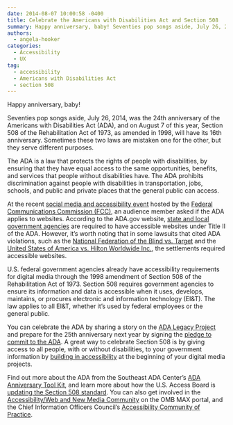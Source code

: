 ```yaml
---
date: 2014-08-07 10:00:58 -0400
title: Celebrate the Americans with Disabilities Act and Section 508
summary: Happy anniversary, baby! Seventies pop songs aside, July 26, 2014, was the 24th anniversary of the Americans with Disabilities Act (ADA), and on August 7 of this year, Section 508 of the Rehabilitation Act of 1973, as amended in 1998, will have its 16th anniversary. Sometimes these two laws are mistaken one for the other,
authors:
  - angela-hooker
categories:
  - Accessibility
  - UX
tag:
  - accessibility
  - Americans with Disabilities Act
  - section 508
---
```


Happy anniversary, baby!

Seventies pop songs aside, July 26, 2014, was the 24th anniversary of the Americans with Disabilities Act (ADA), and on August 7 of this year, Section 508 of the Rehabilitation Act of 1973, as amended in 1998, will have its 16th anniversary. Sometimes these two laws are mistaken one for the other, but they serve different purposes.

The ADA is a law that protects the rights of people with disabilities, by ensuring that they have equal access to the same opportunities, benefits, and services that people without disabilities have. The ADA prohibits discrimination against people with disabilities in transportation, jobs, schools, and public and private places that the general public can access.

At the recent [social media and accessibility event](http://www.fcc.gov/events/accessing-social-media) hosted by the [Federal Communications Commission (FCC)](http://www.fcc.gov), an audience member asked if the ADA applies to websites. According to the ADA.gov website, [state and local government agencies](http://www.ada.gov/pcatoolkit/chap5toolkit.htm) are required to have accessible websites under Title II of the ADA. However, it&#8217;s worth noting that in some lawsuits that cited ADA violations, such as the [National Federation of the Blind vs. Target](http://www.dralegal.org/impact/cases/national-federation-of-the-blind-nfb-et-al-v-target-corporation) and the [United States of America vs. Hilton Worldwide Inc.](http://www.justice.gov/opa/pr/2010/November/10-crt-1268.html), the settlements required accessible websites.

U.S. federal government agencies already have accessibility requirements for digital media through the 1998 amendment of Section 508 of the Rehabilitation Act of 1973. Section 508 requires government agencies to ensure its information and data is accessible when it uses, develops, maintains, or procures electronic and information technology (EI&T). The law applies to all EI&T, whether it&#8217;s used by federal employees or the general public.

You can celebrate the ADA by sharing a story on the [ADA Legacy Project](http://adalegacy.org/stories) and prepare for the 25th anniversary next year by signing the [pledge to commit to the ADA](http://adaanniversary.org/pledgeon). A great way to celebrate Section 508 is by giving access to all people, with or without disabilities, to your government information by [building in accessibility](http://www.w3.org/WAI/impl/Overview) at the beginning of your digital media projects.

Find out more about the ADA from the Southeast ADA Center&#8217;s [ADA Anniversary Tool Kit](http://adaanniversary.org/), and learn more about how the U.S. Access Board is [updating the Section 508 standard](http://www.access-board.gov/guidelines-and-standards/communications-and-it/about-the-ict-refresh). You can also get involved in the [Accessibility/Web and New Media Community](https://max.omb.gov/community/display/Web/Accessibility) on the OMB MAX portal, and the Chief Information Officers Council&#8217;s [Accessibility Community of Practice](https://cio.gov/about/groups/accessibility-cop/).
